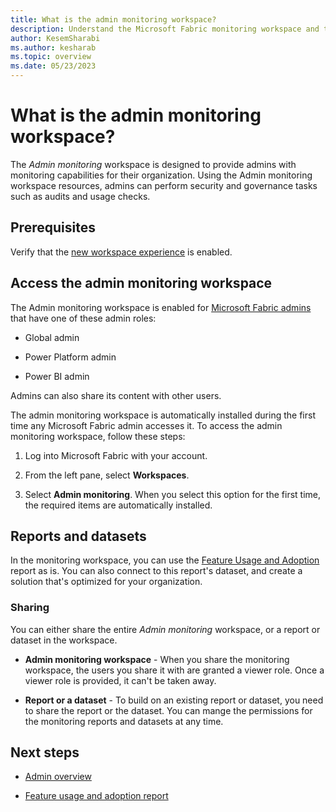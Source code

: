 ```yaml
---
title: What is the admin monitoring workspace?
description: Understand the Microsoft Fabric monitoring workspace and the reports it holds.
author: KesemSharabi
ms.author: kesharab
ms.topic: overview
ms.date: 05/23/2023
---
```


# What is the admin monitoring workspace?

The *Admin monitoring* workspace is designed to provide admins with monitoring capabilities for their organization. Using the Admin monitoring workspace resources, admins can perform security and governance tasks such as audits and usage checks.

## Prerequisites

Verify that the [new workspace experience](/power-bi/admin/service-admin-portal-workspace#create-workspaces-new-workspace-experience) is enabled.

## Access the admin monitoring workspace

The Admin monitoring workspace is enabled for [Microsoft Fabric admins](admin-overview.md) that have one of these admin roles:

* Global admin

* Power Platform admin

* Power BI admin

Admins can also share its content with other users.

The admin monitoring workspace is automatically installed during the first time any Microsoft Fabric admin accesses it. To access the admin monitoring workspace, follow these steps:

1. Log into Microsoft Fabric with your account.

2. From the left pane, select **Workspaces**.

3. Select **Admin monitoring**. When you select this option for the first time, the required items are automatically installed.

## Reports and datasets

In the monitoring workspace, you can use the [Feature Usage and Adoption](/power-bi/developer/visuals/create-r-based-power-bi-desktop) report as is. You can also connect to this report's dataset, and create a solution that's optimized for your organization.

### Sharing

You can either share the entire *Admin monitoring* workspace, or a report or dataset in the workspace.

* **Admin monitoring workspace** - When you share the monitoring workspace, the users you share it with are granted a viewer role. Once a viewer role is provided, it can't be taken away.

* **Report or a dataset** - To build on an existing report or dataset, you need to share the report or the dataset. You can mange the permissions for the monitoring reports and datasets at any time.



## Next steps

* [Admin overview](admin-overview.md)

* [Feature usage and adoption report](admin-feature-usage-adoption.md)
